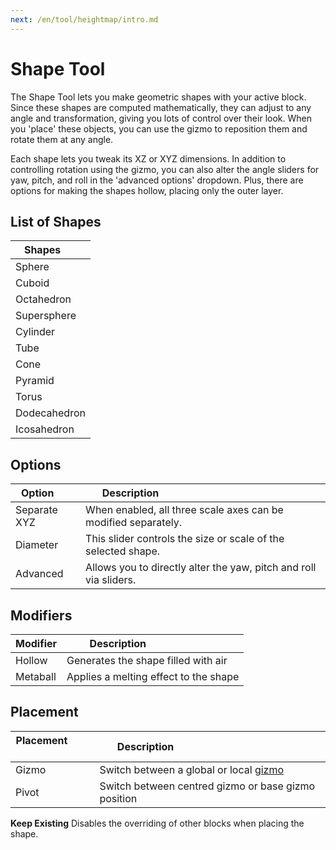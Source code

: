 ```yaml
---
next: /en/tool/heightmap/intro.md
---
```


# Shape Tool

The Shape Tool lets you make geometric shapes with your active block. Since these shapes are computed mathematically, they can adjust to any angle and transformation, giving you lots of control over their look. When you 'place' these objects, you can use the gizmo to reposition them and rotate them at any angle.

Each shape lets you tweak its XZ or XYZ dimensions. In addition to controlling rotation using the gizmo, you can also alter the angle sliders for yaw, pitch, and roll in the 'advanced options' dropdown. Plus, there are options for making the shapes hollow, placing only the outer layer.

## List of Shapes

| Shapes       |
| ------------ |
| Sphere       |
| Cuboid       |
| Octahedron   |
| Supersphere  |
| Cylinder     |
| Tube         |
| Cone         |
| Pyramid      |
| Torus        |
| Dodecahedron |
| Icosahedron  |

## Options

| Option       | Description                                                        |
| ------------ | ------------------------------------------------------------------ |
| Separate XYZ | When enabled, all three scale axes can be modified separately.     |
| Diameter     | This slider controls the size or scale of the selected shape.      |
| Advanced     | Allows you to directly alter the yaw, pitch and roll via sliders.  |

## Modifiers

| Modifier | Description                           |
| -------- | ------------------------------------- |
| Hollow   | Generates the shape filled with air   |
| Metaball | Applies a melting effect to the shape |

## Placement

| Placement           | Description                                                 |
| ------------------- | ----------------------------------------------------------- |
| Gizmo               | Switch between a global or local [gizmo](/editor/gizmos.md) |
| Pivot               | Switch between centred gizmo or base gizmo position         |

**Keep Existing** Disables the overriding of other blocks when placing the shape.
